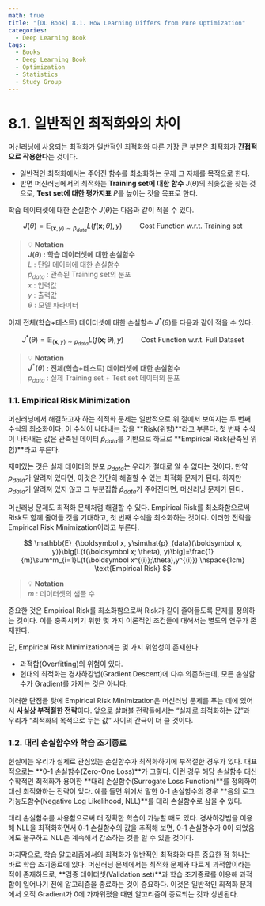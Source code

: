 ```yaml
---
math: true
title: "[DL Book] 8.1. How Learning Differs from Pure Optimization"
categories:
  - Deep Learning Book
tags:
  - Books
  - Deep Learning Book
  - Optimization
  - Statistics
  - Study Group
---
```


# 8.1. 일반적인 최적화와의 차이
머신러닝에 사용되는 최적화가 일반적인 최적화와 다른 가장 큰 부분은 최적화가 **간접적으로 작용한다**는 것이다. 
- 일반적인 최적화에서는 주어진 함수를 최소화하는 문제 그 자체를 목적으로 한다.
- 반면 머신러닝에서의 최적화는 **Training set에 대한 함수** $J(\theta)$의 최솟값을 찾는 것으로, **Test set에 대한 평가지표** $P$를 높이는 것을 목표로 한다.

학습 데이터셋에 대한 손실함수 $J(\theta)$는 다음과 같이 적을 수 있다.

$$
J(\theta) = \mathbb{E}_{(\boldsymbol x, y)\sim\hat{p}_{data}}L(f(\boldsymbol x; \theta), y)\hspace{1cm}\text{Cost Function w.r.t. Training set}
$$

>
> :bulb: **Notation\
> $J(\theta)$ : 학습 데이터셋에 대한 손실함수**\
> $L$ : 단일 데이터에 대한 손실함수\
> $\hat{p}_{data}$ : 관측된 Training set의 분포\
> $x$ : 입력값\
> $y$ : 출력값\
> $\theta$ : 모델 파라미터

이제 전체(학습+테스트) 데이터셋에 대한 손실함수 $J^\ast(\theta)$를 다음과 같이 적을 수 있다.

$$
J^\ast(\theta) = \mathbb{E}_{(\boldsymbol x,y)\sim p_{data}}L(f(\boldsymbol x;\theta), y) \hspace{1cm}\text{Cost Function w.r.t. Full Dataset}
$$

> :bulb: **Notation\
> $J^\ast(\theta)$ : 전체(학습+테스트) 데이터셋에 대한 손실함수**\
> $p_{data}$ : 실제 Training set  + Test set 데이터의 분포

### 1.1. Empirical Risk Minimization

머신러닝에서 해결하고자 하는 최적화 문제는 일반적으로 위 절에서 보여지는 두 번째 수식의 최소화이다. 이 수식이 나타내는 값을 **Risk(위험)**라고 부른다. 첫 번째 수식이 나타내는 값은 관측된 데이터 $\hat{p}_{data}$를 기반으로 하므로 **Empirical Risk(관측된 위험)**라고 부른다.

재미있는 것은 실제 데이터의 분포 $p_{data}$는 우리가 절대로 알 수 없다는 것이다. 만약 $p_{data}$가 알려져 있다면, 이것은 간단히 해결할 수 있는 최적화 문제가 된다. 하지만 $p_{data}$가 알려져 있지 않고 그 부분집합 $\hat{p}_{data}$가 주어진다면, 머신러닝 문제가 된다.

머신러닝 문제도 최적화 문제처럼 해결할 수 있다. Empirical Risk를 최소화함으로써 Risk도 함께 줄어들 것을 기대하고, 첫 번째 수식을 최소화하는 것이다. 이러한 전략을 Empirical Risk Minimization이라고 부른다.

$$
\mathbb{E}_{\boldsymbol x, y\sim\hat{p}_{data}(\boldsymbol x, y)}\big[L(f(\boldsymbol x; \theta), y)\big]=\frac{1}{m}\sum^m_{i=1}L(f(\boldsymbol x^{(i)};\theta),y^{(i)}) \hspace{1cm} \text{Empirical Risk}
$$

> 
> :bulb: **Notation**\
> $m$ : 데이터셋의 샘플 수

중요한 것은 Empirical Risk를 최소화함으로써 Risk가 같이 줄어들도록 문제를 정의하는 것이다. 이를 충족시키기 위한 몇 가지 이론적인 조건들에 대해서는 별도의 연구가 존재한다.

단, Empirical Risk Minimization에는 몇 가지 위험성이 존재한다.

- 과적합(Overfitting)의 위험이 있다.
- 현대의 최적화는 경사하강법(Gradient Descent)에 다수 의존하는데, 모든 손실함수가 Gradient를 가지는 것은 아니다.

이러한 단점들 탓에 Empirical Risk Minimization은 머신러닝 문제를 푸는 데에 있어서 **사실상 부적절한 전략**이다. 앞으로 살펴볼 전략들에서는 “실제로 최적화하는 값”과 우리가 “최적화의 목적으로 두는 값” 사이의 간극이 더 클 것이다.

### 1.2. 대리 손실함수와 학습 조기종료

현실에는 우리가 실제로 관심있는 손실함수가 최적화하기에 부적절한 경우가 있다. 대표적으로는 **0-1 손실함수(Zero-One Loss)**가 그렇다. 이런 경우 해당 손실함수 대신 수학적인 최적화가 용이한 **대리 손실함수(Surrogate Loss Function)**를 정의하여 대신 최적화하는 전략이 있다. 예를 들면 위에서 말한 0-1 손실함수의 경우 **음의 로그 가능도함수(Negative Log Likelihood, NLL)**를 대리 손실함수로 삼을 수 있다.

대리 손실함수를 사용함으로써 더 정확한 학습이 가능할 때도 있다. 경사하강법을 이용해 NLL을 최적화하면서 0-1 손실함수의 값을 추적해 보면, 0-1 손실함수가 0이 되었음에도 불구하고 NLL은 계속해서 감소하는 것을 알 수 있을 것이다.

마지막으로, 학습 알고리즘에서의 최적화가 일반적인 최적화와 다른 중요한 점 하나는 바로 학습 조기종료에 있다. 머신러닝 문제에서는 최적화 문제와 다르게 과적합이라는 적이 존재하므로, **검증 데이터셋(Validation set)**과 학습 조기종료를 이용해 과적합이 일어나기 전에 알고리즘을 종료하는 것이 중요하다. 이것은 일반적인 최적화 문제에서 오직 Gradient가 0에 가까워졌을 때만 알고리즘이 종료되는 것과 상반된다.